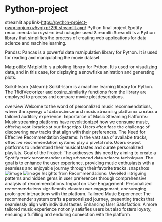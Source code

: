 # Python-project
streamlit app link-https://python-project-qwproqpjunxw5vgjxp229t.streamlit.app/
Python final project
Spotify recommendation system
technologies used
Streamlit: Streamlit is a Python library that simplifies the process of creating web applications for data science and machine learning.

Pandas: Pandas is a powerful data manipulation library for Python. It is used for reading and manipulating the movie dataset.

Matplotlib: Matplotlib is a plotting library for Python. It is used for visualizing data, and in this case, for displaying a snowflake animation and generating plots.

Scikit-learn (sklearn): Scikit-learn is a machine learning library for Python. The TfidfVectorizer and cosine_similarity functions from the library are employed to process and compare movie plot descriptions.

overview
Welcome to the world of personalized music recommendations, where the synergy of data science and music streaming platforms creates a tailored auditory experience.
Importance of Music Streaming Platforms:
Music streaming platforms have revolutionized how we consume music, offering vast libraries at our fingertips.
Users often face the challenge of discovering new tracks that align with their preferences.
The Need for Effective Recommendation Systems:
In the vast sea of available tracks, effective recommendation systems play a pivotal role.
Users expect platforms to understand their musical tastes and curate personalized playlists.
Goal of the Project:
The addresses this need by aiming to create a Spotify track recommender using advanced data science techniques.
The goal is to enhance the user experience, providing music enthusiasts with a seamless and enjoyable journey through their favorite tracks.
snapshots
![image](https://github.com/sumedh1710/Python-project/assets/64302716/97fed9c9-d44c-4da9-babe-175d1b9c0b90)
![image](https://github.com/sumedh1710/Python-project/assets/64302716/50e2425d-756f-406e-b619-f215210abdd9)
Insights from Recommendations:
Unveiled intriguing patterns and hidden gems in user preferences through comprehensive analysis of recommendations.
Impact on User Engagement:
Personalized recommendations significantly elevate user engagement, encouraging prolonged interactions with the platform.
Tailored Music Experience:
The recommender system crafts a personalized journey, presenting tracks that seamlessly align with individual tastes.
Enhancing User Satisfaction:
A more tailored music experience not only satisfies users but also fosters loyalty, ensuring a fulfilling and enduring connection with the platform.






